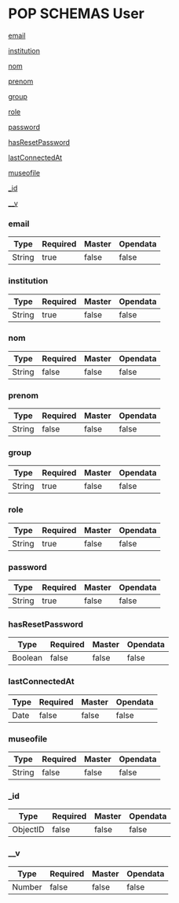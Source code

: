 # POP SCHEMAS User

[email](https://www.google.com)

[institution](https://www.google.com)

[nom](https://www.google.com)

[prenom](https://www.google.com)

[group](https://www.google.com)

[role](https://www.google.com)

[password](https://www.google.com)

[hasResetPassword](https://www.google.com)

[lastConnectedAt](https://www.google.com)

[museofile](https://www.google.com)

[_id](https://www.google.com)

[__v](https://www.google.com)

### email


|Type|Required|Master|Opendata|
|----|--------|------|--------|
|String|true|false|false|

### institution


|Type|Required|Master|Opendata|
|----|--------|------|--------|
|String|true|false|false|

### nom


|Type|Required|Master|Opendata|
|----|--------|------|--------|
|String|false|false|false|

### prenom


|Type|Required|Master|Opendata|
|----|--------|------|--------|
|String|false|false|false|

### group


|Type|Required|Master|Opendata|
|----|--------|------|--------|
|String|true|false|false|

### role


|Type|Required|Master|Opendata|
|----|--------|------|--------|
|String|true|false|false|

### password


|Type|Required|Master|Opendata|
|----|--------|------|--------|
|String|true|false|false|

### hasResetPassword


|Type|Required|Master|Opendata|
|----|--------|------|--------|
|Boolean|false|false|false|

### lastConnectedAt


|Type|Required|Master|Opendata|
|----|--------|------|--------|
|Date|false|false|false|

### museofile


|Type|Required|Master|Opendata|
|----|--------|------|--------|
|String|false|false|false|

### _id


|Type|Required|Master|Opendata|
|----|--------|------|--------|
|ObjectID|false|false|false|

### __v


|Type|Required|Master|Opendata|
|----|--------|------|--------|
|Number|false|false|false|
